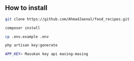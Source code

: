 ## How to install

```bash
git clone https://github.com/AhmadJaenal/food_recipes.git
```

```bash
composer install
```

```bash
cp .env.example .env
```

```bash
php artisan key:generate
```

```bash
APP_KEY= Masukan key api masing-masing
```
